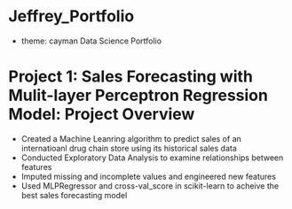 # Jeffrey_Portfolio
* theme: cayman
Data Science Portfolio
# Project 1: Sales Forecasting with Mulit-layer Perceptron Regression Model: Project Overview
* Created a Machine Leanring algorithm to predict sales of an internatioanl drug chain store using its historical sales data
* Conducted Exploratory Data Analysis to examine relationships between features
* Imputed missing and incomplete values and engineered new features
* Used MLPRegressor and cross-val_score in scikit-learn to acheive the best sales forecasting model
